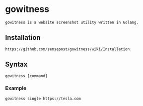 # gowitness

`gowitness is a website screenshot utility written in Golang.`

## Installation

`https://github.com/sensepost/gowitness/wiki/Installation`

## Syntax

    gowitness [command]

### Example
    gowitness single https://tesla.com